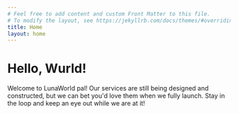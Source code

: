 ```yaml
---
# Feel free to add content and custom Front Matter to this file.
# To modify the layout, see https://jekyllrb.com/docs/themes/#overriding-theme-defaults
title: Home
layout: home
---
```


# Hello, Wurld!

Welcome to LunaWorld pal! Our services are still being designed
and constructed, but we can bet you'd love them when we fully launch.
Stay in the loop and keep an eye out while we are at it!
